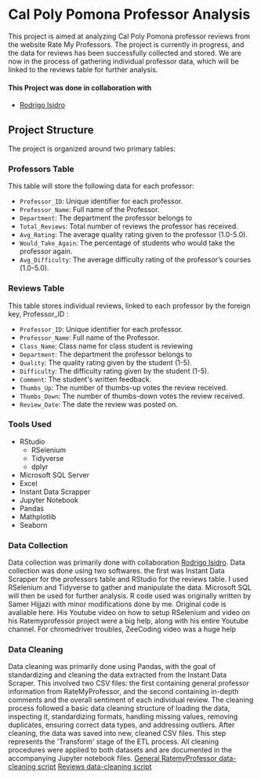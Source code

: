 # Cal Poly Pomona Professor Analysis
This project is aimed at analyzing Cal Poly Pomona professor reviews from the website Rate My Professors. The project is currently in progress, and the data for reviews has been successfully collected and stored. We are now in the process of gathering individual professor data, which will be linked to the reviews table for further analysis.

#### This Project was done in collaboration with 
- [Rodrigo Isidro](https://github.com/Rodgeroger) 

## Project Structure

The project is organized around two primary tables:

### Professors Table

This table will store the following data for each professor:

* ```Professor_ID```: Unique identifier for each professor.
* ```Professor_Name```: Full name of the Professor.
* ```Department```: The department the professor belongs to
* ```Total_Reviews```: Total number of reviews the professor has received.
* ```Avg_Rating```: The average quality rating given to the professor (1.0-5.0).
* ```Would_Take_Again```: The percentage of students who would take the professor again.
* ```Avg_Difficulty```: The average difficulty rating of the professor’s courses (1.0-5.0).

### Reviews Table

This table stores individual reviews, linked to each professor by the foreign key, Professor_ID :

* ```Professor_ID```: Unique identifier for each professor.
* ```Professor_Name```: Full name of the Professor.
* ```Class_Name```: Class name for class student is reviewing
* ```Department```: The department the professor belongs to
* ```Quality```: The quality rating given by the student (1-5).
* ```Difficulty```: The difficulty rating given by the student (1-5).
* ```Comment```: The student's written feedback.
* ```Thumbs_Up```: The number of thumbs-up votes the review received.
* ```Thumbs_Down```: The number of thumbs-down votes the review received.
* ```Review_Date```: The date the review was posted on.

### Tools Used

* RStudio
  - RSelenium
  - Tidyverse
  - dplyr
* Microsoft SQL Server
* Excel
* Instant Data Scrapper
* Jupyter Notebook
* Pandas
* Mathplotlib
* Seaborn

### Data Collection

Data collection was primarily done with collaboration [Rodrigo Isidro](https://github.com/Rodgeroger). Data collection was done using two softwares. the first was Instant Data Scrapper for the professors table and RStudio for the reviews table. I used RSelenium and Tidyverse to gather and manipulate the data. Microsoft SQL will then be used for further analysis. R code used was originally written by Samer Hijjazi with minor modifications done by me. Original code is avaliable here. His Youtube video on how to setup RSelenium and video on his Ratemyprofessor project were a big help, along with his entire Youtube channel. For chromedriver troubles, ZeeCoding video was a huge help

### Data Cleaning

Data cleaning was primarily done using Pandas, with the goal of standardizing and cleaning the data extracted from the Instant Data Scraper. This involved two CSV files: the first containing general professor information from RateMyProfessor, and the second containing in-depth comments and the overall sentiment of each individual review. The cleaning process followed a basic data cleaning structure of loading the data, inspecting it, standardizing formats, handling missing values, removing duplicates, ensuring correct data types, and addressing outliers. After cleaning, the data was saved into new, cleaned CSV files. This step represents the 'Transform' stage of the ETL process. All cleaning procedures were applied to both datasets and are documented in the accompanying Jupyter notebook files. 
[General RatemyProfessor data-cleaning script]()
[Reviews data-cleaning script]()




